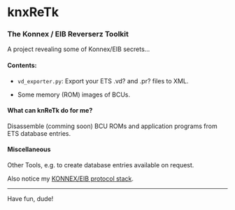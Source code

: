 knxReTk
=======

### The Konnex / EIB Reverserz Toolkit

A project revealing some of Konnex/EIB secrets...

#### Contents: 

- `vd_exporter.py`: Export your ETS .vd? and .pr? files to XML.

- Some memory (ROM) images of BCUs.


#### What can knReTk do for me?

Disassemble (comming soon) BCU ROMs and application programs from ETS database entries.

#### Miscellaneous
Other Tools, e.g. to create database entries available on request.

Also notice my [KONNEX/EIB protocol stack](https://github.com/christoph2/K-Stack).

----------
Have fun, dude!
